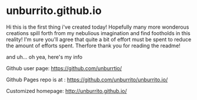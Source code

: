 unburrito.github.io
===================
Hi this is the first thing i've created today!
Hopefully many more wonderous creations spill forth from my nebulious imagination and find footholds in this reality!
I'm sure you'll agree that quite a bit of effort must be spent to reduce the amount of efforts spent.
Therfore thank you for reading the readme!

and uh... oh yea, here's my info

Github user page:
https://github.com/unburrtio/

Github Pages repo is at :
https://github.com/unburrito/unburrito.io/

Customized homepage:
http://unburrito.github.io/
